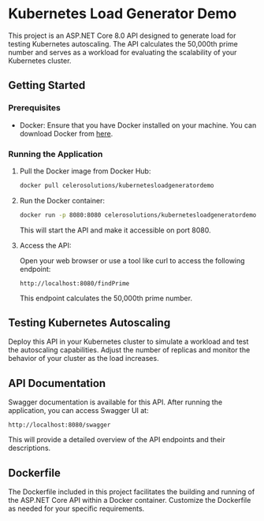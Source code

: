 # Kubernetes Load Generator Demo

This project is an ASP.NET Core 8.0 API designed to generate load for testing Kubernetes autoscaling. The API calculates the 50,000th prime number and serves as a workload for evaluating the scalability of your Kubernetes cluster.

## Getting Started

### Prerequisites

- Docker: Ensure that you have Docker installed on your machine. You can download Docker from [here](https://www.docker.com/get-started).

### Running the Application

1. Pull the Docker image from Docker Hub:

    ```bash
    docker pull celerosolutions/kubernetesloadgeneratordemo
    ```

2. Run the Docker container:

    ```bash
    docker run -p 8080:8080 celerosolutions/kubernetesloadgeneratordemo
    ```

    This will start the API and make it accessible on port 8080.

3. Access the API:

    Open your web browser or use a tool like curl to access the following endpoint:

    ```plaintext
    http://localhost:8080/findPrime
    ```

    This endpoint calculates the 50,000th prime number.

## Testing Kubernetes Autoscaling

Deploy this API in your Kubernetes cluster to simulate a workload and test the autoscaling capabilities. Adjust the number of replicas and monitor the behavior of your cluster as the load increases.

## API Documentation

Swagger documentation is available for this API. After running the application, you can access Swagger UI at:

```plaintext
http://localhost:8080/swagger
```

This will provide a detailed overview of the API endpoints and their descriptions.

## Dockerfile

The Dockerfile included in this project facilitates the building and running of the ASP.NET Core API within a Docker container. Customize the Dockerfile as needed for your specific requirements.